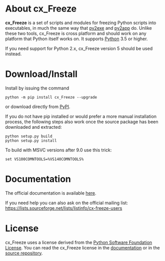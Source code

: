# About cx\_Freeze

**cx\_Freeze** is a set of scripts and modules for freezing Python scripts into
executables, in much the same way that [py2exe](http://www.py2exe.org/) and
[py2app](https://pythonhosted.org/py2app/) do. Unlike these two tools,
cx\_Freeze is cross platform and should work on any platform that Python itself works on. It supports [Python](https://www.python.org/) 3.5 or higher.

If you need support for Python 2.x, cx\_Freeze version 5 should be used
instead.

# Download/Install

Install by issuing the command

```
python -m pip install cx_Freeze --upgrade
```

or download directly from [PyPI](https://pypi.python.org/pypi/cx_Freeze).

If you do not have pip installed or would prefer a more manual installation
process, the following steps also work once the source package has been
downloaded and extracted:

```
python setup.py build
python setup.py install
```

To build with MSVC versions after 9.0 use this trick:

```
set VS100COMNTOOLS=%VS140COMNTOOLS%
```

# Documentation

The official documentation is available
[here](https://cx-freeze.readthedocs.io).

If you need help you can also ask on the official mailing list:
https://lists.sourceforge.net/lists/listinfo/cx-freeze-users

# License

cx\_Freeze uses a license derived from the
[Python Software Foundation License](https://www.python.org/psf/license).
You can read the cx\_Freeze license in the
[documentation](https://cx-freeze.readthedocs.io/en/latest/license.html)
or in the [source repository](doc/license.rst).

